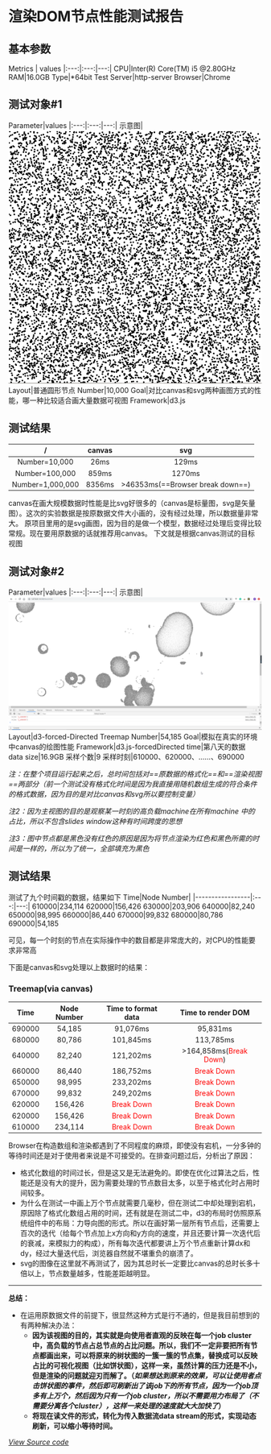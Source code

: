 渲染DOM节点性能测试报告
===
## 基本参数
Metrics | values
|:---:|:---:|---:|
CPU|Inter(R) Core(TM) i5 @2.80GHz
RAM|16.0GB
Type|*64bit
Test Server|http-server
Browser|Chrome

## 测试对象\#1

Parameter|values
|:---:|:---:|---:|
示意图|![占位文字](simple_svg.png "栈结构示意图")
Layout|普通圆形节点
Number|10,000
Goal|对比canvas和svg两种画图方式的性能，哪一种比较适合画大量数据可视图
Framework|d3.js

## 测试结果
/|canvas|svg
|:---:|:---:|:---:|
Number=10,000|26ms|129ms|
Number=100,000|859ms|1270ms|
Number=1,000,000|8356ms|>46353ms(==Browser break down==)|

canvas在画大规模数据时性能是比svg好很多的（canvas是标量图，svg是矢量图）。这次的实验数据是按原数据文件大小画的，没有经过处理，所以数据量非常大。
原项目里用的是svg画图，因为目的是做一个模型，数据经过处理后变得比较常规。现在要用原数据的话就推荐用canvas。
下文就是根据canvas测试的目标视图

## 测试对象\#2

Parameter|values
|:---:|:---:|---:|
示意图|![占位文字](690000.png "栈结构示意图")
Layout|d3-forced-Directed Treemap
Number|54,185
Goal|模拟在真实的环境中canvas的绘图性能
Framework|d3.js-forcedDirected
time|第八天的数据
data size|16.9GB
采样个数|9
采样时刻|610000、620000、……、690000

*注：在整个项目运行起来之后，总时间包括对==原数据的格式化==和==渲染视图==两部分（前一个测试没有格式化时间是因为我直接用随机数组生成的符合条件的格式数据，因为目的是对比canvas和svg所以要控制变量）*

*注2：因为主视图的目的是观察某一时刻的高负载machine在所有machine
中的占比，所以不包含slides window这种有时间跨度的思想*

*注3：图中节点都是黑色没有红色的原因是因为将节点渲染为红色和黑色所需的时间是一样的，所以为了统一，全部填充为黑色*

## 测试结果

测试了九个时间戳的数据，结果如下
Time|Node Number|
|-----------------|:---:|---:|
610000|234,114
620000|156,426
630000|203,906
640000|82,240
650000|98,995
660000|86,440
670000|99,832
680000|80,786
690000|54,185

可见，每一个时刻的节点在实际操作中的数目都是非常庞大的，对CPU的性能要求非常高

下面是canvas和svg处理以上数据时的结果：

### Treemap(via canvas)

Time|Node Number|Time to format data|Time to render DOM|
|:---:|:---:|:---:|:---:|
690000|54,185|91,076ms|95,831ms
680000|80,786|101,845ms|113,785ms
640000|82,240|121,202ms|>164,858ms(<font color=#FF0000 >Break Down</font>)
660000|86,440|186,752ms|<font color=#FF0000 >Break Down</font>
650000|98,995|233,202ms|<font color=#FF0000 >Break Down</font>
670000|99,832|249,202ms|<font color=#FF0000 >Break Down</font>
620000|156,426|<font color=#FF0000 >Break Down</font>|<font color=#FF0000 >Break Down</font>
620000|156,426|<font color=#FF0000 >Break Down</font>|<font color=#FF0000 >Break Down</font>
610000|234,114|<font color=#FF0000 >Break Down</font>|<font color=#FF0000 >Break Down</font>

Browser在构造数组和渲染都遇到了不同程度的麻烦，即使没有宕机，一分多钟的等待时间还是对于使用者来说是不可接受的。在排查问题过后，分析出了原因：
* 格式化数组的时间过长，但是这又是无法避免的。即使在优化过算法之后，性能还是没有大的提升，因为需要处理的节点数目太多，以至于格式化时占用时间较多。
* 为什么在测试一中画上万个节点就需要几毫秒，但在测试二中却处理到宕机，原因除了格式化数组占用的时间，还有就是在测试二中，d3的布局时仿照原系统组件中的布局：力导向图的形式。所以在画好第一层所有节点后，还需要上百次的迭代（给每个节点加上x方向和y方向的速度，并且还要计算一次迭代后的衰减，来模拟力的构成），所有每次迭代都要讲上万个节点重新计算dx和dy，经过大量迭代后，浏览器自然就不堪重负的崩溃了。
* svg的图像在这里就不再测试了，因为其总时长一定要比canvas的总时长多十倍以上，节点数量越多，性能差距越明显。
  
********
**总结：**
* 在运用原数据文件的前提下，很显然这种方式是行不通的，但是我目前想到的有两种解决办法：
  * **因为该视图的目的，其实就是向使用者直观的反映在每一个job cluster中，高负载的节点占总节点的占比问题。所以，我们不一定非要把所有节点都画出来，可以将原来的树状图的一簇一簇的节点集，替换成可以反映占比的可视化视图（比如饼状图），这样一来，虽然计算的压力还是不小，但是渲染的问题就迎刃而解了。（*如果想达到原来的效果，可以让使用者点击饼状图的事件，然后即可刷新出了该job下的所有节点，因为一个job顶多有上万个，然后因为只有一个job cluster，所以不需要用力布局了（不需要分离各个cluster），这样一来处理的速度就大大加快了*）**
  * **将现在读文件的形式，转化为传入数据流data stream的形式，实现动态刷新，可以缩小等待时间。**

[*View Source code*](https://github.com/shaolun-Ryan/Coding-Workstation/tree/master/Trivial_file/TestTime "点击试试")